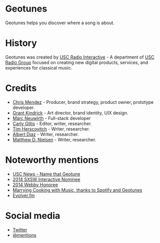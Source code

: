 Geotunes
=

Geotunes helps you discover where a song is about. 



# History

Geotunes was created by [USC Radio Interactive](http://interactive.uscradiogroup.org/) - A department of [USC Radio Group](http://uscradiogroup.org) focused on creating new digital products, services, and experiences for classical music. 



# Credits
- [Chris Mendez](http://www.chrisjmendez.com/) - Producer, brand strategy, product owner, prototype developer.
- [Grant Kindrick](http://grantkindrick.com/resume/) - Art director, brand identity, UIX design. 
- [Marc Neuwirth](https://www.linkedin.com/in/marcneuwirth) - Full-stack developer
- [Carly Gillis](http://carlyrosegillis.com/) - Editor, writer, researcher.
- [Tim Herscovitch](https://timh.bandcamp.com/) - Writer, researcher.
- [Albert Diaz](https://www.linkedin.com/in/albert-diaz-0788717a) - Writer, researcher.
- [Matthew D. Nielsen](https://mattnielsen.com) - Writer, researcher.



# Noteworthy mentions

- [USC News - Name that Geotune](https://news.usc.edu/45691/name-that-geotune/)
- [2014 SXSW Interactive Nominee](http://www.austinchronicle.com/daily/sxsw/2014-02-03/announcing-the-finalists-for-the-sxsw-interactive-awards/)
- [2014 Webby Honoree](http://webbyawards.com/winners/geotunes)
- [Marrying Cooking with Music, thanks to Spotify and Geotunes](http://randyclemens.com/2014/03/cooking-with-music-geotunes-spotify-app/)
- [Evolver.fm](http://evolver.fm/2013/02/04/twima-scrobbler-colorhits-and-playlists-for-your-next-road-trip/)



# Social media

- [Twitter](https://twitter.com/geotunes)
- [@mentions](https://twitter.com/sxsw/status/431510411276738560)
